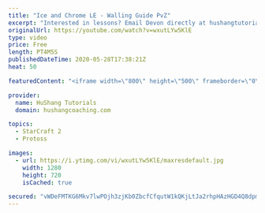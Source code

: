 ```yaml
---
title: "Ice and Chrome LE - Walling Guide PvZ"
excerpt: "Interested in lessons? Email Devon directly at hushangtutorials@outlook.com ------------------------------------------------------------------------------------------------------- Want to support HuShang Tutorials directly? Patreon is a website where you can contribute a monthly donation that will help"
originalUrl: https://youtube.com/watch?v=wxutLYw5KlE
type: video
price: Free
length: PT4M5S
publishedDateTime: 2020-05-28T17:38:21Z
heat: 50

featuredContent: "<iframe width=\"800\" height=\"500\" frameborder=\"0\" src=\"https://www.youtube.com/embed/wxutLYw5KlE\" allow=\"accelerometer; autoplay; encrypted-media; gyroscope; picture-in-picture\" allowfullscreen></iframe>"

provider:
  name: HuShang Tutorials
  domain: hushangcoaching.com

topics:
  - StarCraft 2
  - Protoss

images:
  - url: https://i.ytimg.com/vi/wxutLYw5KlE/maxresdefault.jpg
    width: 1280
    height: 720
    isCached: true

secured: "vWDeFMTKG6Mkv7lwPOjh3zjKb0ZbcfCfqutW1kQKjLtJa2rhpHAzHGD4Q8dpmcwHGlaF//K+0hZJiqvs9kt+cFX3lhWUQbLC+ZmdZ2HqTm3QFvU9wFr7E9ZkvQuI+jVGLayYKRd3Hmnn6oX/6QnQsIgVzTr+NA0nmj6O0KNi4yh42pdWDoxXdaBOv9ulzb3FiJtgRGLBe7WP5zn0HOZlPE+UAt9T9g3/LHtv63+TVjm0LqTFp534HsTPZ/pI0lmLdX9gDWO4i2wM35PBC+h3PmKS5UUIAUlXeaxTunG7Df1eRVHXAz6j5bMvTwXgOSFdBj+emB0jQfg3+uC/tAlTEHTXcdOluT2TTT9iM3iKj4P+XFdrxNtyPrRePcJ8d7YYcmSH1kveboxjCto5L4LvxEhdmymSs9psDO2/nPicWgk=;vUpSCIhiBLsV08JJZ1lD5g=="
---
```


